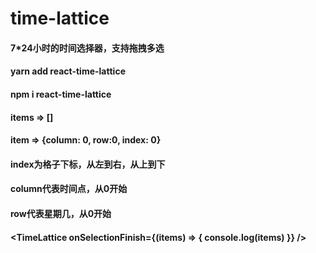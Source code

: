 # time-lattice
#### 7*24小时的时间选择器，支持拖拽多选
#### yarn add react-time-lattice
#### npm i react-time-lattice

#### items => []

#### item => {column: 0, row:0, index: 0}

#### index为格子下标，从左到右，从上到下

#### column代表时间点，从0开始

#### row代表星期几，从0开始

#### <TimeLattice onSelectionFinish={(items) => { console.log(items) }} />
